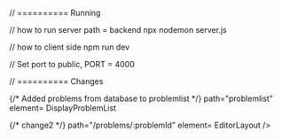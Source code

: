 // ========== Running

// how to run server
path = backend
npx nodemon server.js

// how to client side
npm run dev

// Set port to public, PORT = 4000

// ========== Changes

{/* Added problems from database to problemlist */}
path="problemlist" 
element= DisplayProblemList

{/* change2 */}
path="/problems/:problemId" 
element= EditorLayout />